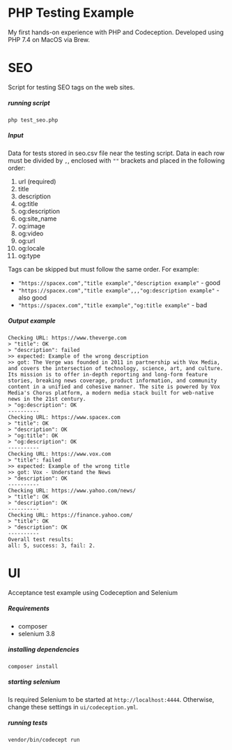 # PHP Testing Example

My first hands-on experience with PHP and Codeception.
Developed using PHP 7.4 on MacOS via Brew.

# SEO
Script for testing SEO tags on the web sites.

##### running script
```shell script
php test_seo.php
```
##### Input
Data for tests stored in seo.csv file near the testing script.
Data in each row must be divided by `,`, enclosed with `""` brackets and placed in the following order:
1. url (required)
2. title
3. description
4. og:title
5. og:description
6. og:site_name
7. og:image
8. og:video
9. og:url
10. og:locale
11. og:type

Tags can be skipped but must follow the same order. For example:
* `"https://spacex.com","title example","description example"` - good
* `"https://spacex.com","title example",,,"og:description example"` - also good
* `"https://spacex.com","title example","og:title example"` - bad

##### Output example
```
Checking URL: https://www.theverge.com
> "title": ОК
> "description": failed
>> expected: Example of the wrong description
>> got: The Verge was founded in 2011 in partnership with Vox Media, and covers the intersection of technology, science, art, and culture. Its mission is to offer in-depth reporting and long-form feature stories, breaking news coverage, product information, and community content in a unified and cohesive manner. The site is powered by Vox Media's Chorus platform, a modern media stack built for web-native news in the 21st century.
> "og:description": ОК
----------
Checking URL: https://www.spacex.com
> "title": ОК
> "description": ОК
> "og:title": ОК
> "og:description": ОК
----------
Checking URL: https://www.vox.com
> "title": failed
>> expected: Example of the wrong title
>> got: Vox - Understand the News
> "description": ОК
----------
Checking URL: https://www.yahoo.com/news/
> "title": ОК
> "description": ОК
----------
Checking URL: https://finance.yahoo.com/
> "title": ОК
> "description": ОК
----------
Overall test results:
all: 5, success: 3, fail: 2.
```


# UI
Acceptance test example using Codeception and Selenium

##### Requirements
* composer
* selenium 3.8

##### installing dependencies
```shell script
composer install
```

##### starting selenium
Is required Selenium to be started at `http://localhost:4444`.
Otherwise, change these settings in `ui/codeception.yml`.

##### running tests
```
vendor/bin/codecept run
```
